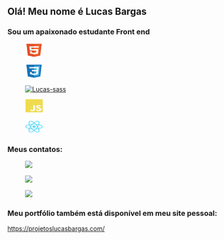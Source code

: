 <h2>Olá! Meu nome é Lucas Bargas</h2>

<h3>Sou um apaixonado estudante Front end</h3>

<div class="dev-tools">
  <figure>
    <a href="https://github.com/LucasBargas"><img title = "html5" alt="Lucas-html" height="30" width="40" src="https://raw.githubusercontent.com/devicons/devicon/master/icons/html5/html5-original.svg"></a>
  </figure>
 
  <figure>
    <a href="https://github.com/LucasBargas"><img title = "css3" alt="Lucas-css" height="30" width="40" src="https://raw.githubusercontent.com/devicons/devicon/master/icons/css3/css3-original.svg"></a>
  </figure>
  
  <figure>
    <a href="https://github.com/LucasBargas"><img title = "sass" alt="Lucas-sass" height="30" width="31" src="https://camo.githubusercontent.com/c38bf4a44750bd9b576a2259a5074dd277d63f0a412b5b1f31f54e516711ef5b/687474703a2f2f736173732d6c616e672e636f6d2f6173736574732f696d672f7374796c6567756964652f7365616c2d636f6c6f722d61656630333534632e706e67"></a>
  </figure>
  
   <figure>
    <a href="https://github.com/LucasBargas"><img title = "javascript" alt="Lucas-JavasScript" height="30" width="40" src="https://raw.githubusercontent.com/devicons/devicon/master/icons/javascript/javascript-plain.svg"></a>
  </figure>
  
  <figure>
    <a href="https://github.com/LucasBargas"><img title = "reactJS" alt="Lucas-ReactJS" height="30" width="40" src="https://raw.githubusercontent.com/devicons/devicon/master/icons/react/react-original.svg"></a>
  </figure>
</div>


<h3>Meus contatos:</h3>

<div class="contacts">
  <figure>
    <a target="_blank" href="https://api.whatsapp.com/send?phone=5511984120701"><img src="https://img.shields.io/badge/WhatsApp-25D366?style=for-the-badge&logo=whatsapp&logoColor=white"></a>
  </figure>
  
  <figure>
    <a target="_blank" href="https://linkedin.com/in/lucas-bargas"><img src="https://img.shields.io/badge/LinkedIn-0077B5?style=for-the-badge&logo=linkedin&logoColor=white"></a>
  </figure>
  
  <figure>
    <a target="_blank" href="mailto:lucas.bargasoficial@gmail.com"><img src="https://img.shields.io/badge/Gmail-D14836?style=for-the-badge&logo=gmail&logoColor=white"></a>
  </figure>
</div>


<h3>Meu portfólio também está disponível em meu site pessoal:</h3>

<div class="personal-app">
  <a href="https://projetoslucasbargas.com/">https://projetoslucasbargas.com/</a>
</div>

